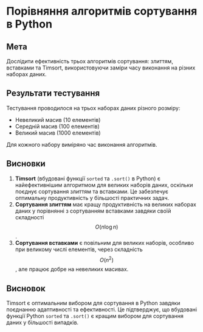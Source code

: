 # Порівняння алгоритмів сортування в Python

## Мета
Дослідити ефективність трьох алгоритмів сортування: злиттям, вставками та Timsort, використовуючи заміри часу виконання на різних наборах даних.

## Результати тестування
Тестування проводилося на трьох наборах даних різного розміру:
- Невеликий масив (10 елементів)
- Середній масив (100 елементів)
- Великий масив (1000 елементів)

Для кожного набору виміряно час виконання алгоритмів.

## Висновки
1. **Timsort** (вбудовані функції `sorted` та `.sort()` в Python) є найефективнішим алгоритмом для великих наборів даних, оскільки поєднує сортування злиттям та вставками. Це забезпечує оптимальну продуктивність у більшості практичних задач.
2. **Сортування злиттям** має кращу продуктивність на великих наборах даних у порівнянні з сортуванням вставками завдяки своїй складності $$O(n \log n)$$.
3. **Сортування вставками** є повільним для великих наборів, особливо при великому числі елементів, через складність $$O(n^2)$$, але працює добре на невеликих масивах.

## Висновок
Timsort є оптимальним вибором для сортування в Python завдяки поєднанню адаптивності та ефективності. Це підтверджує, що вбудовані функції Python `sorted` та `.sort()` є кращим вибором для сортування даних у більшості випадків.
